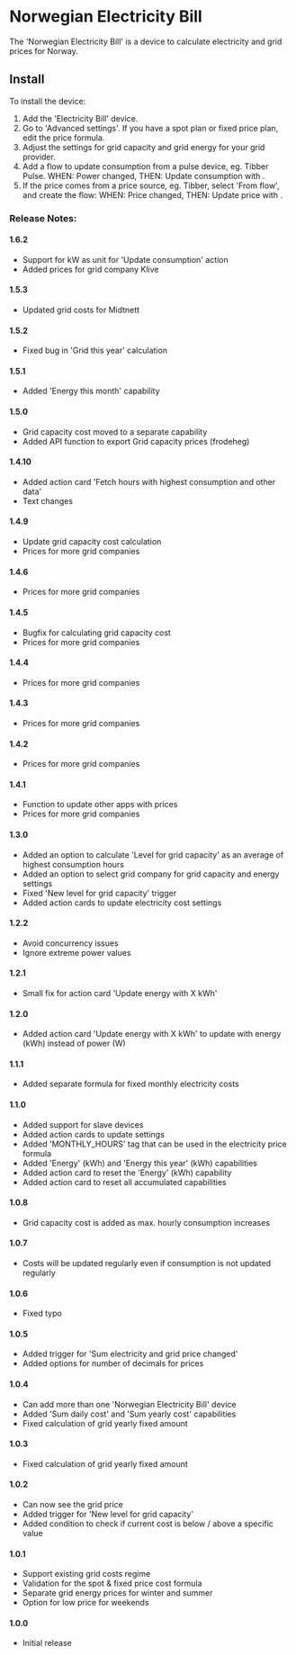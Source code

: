 # Norwegian Electricity Bill

The 'Norwegian Electricity Bill' is a device to calculate electricity and grid prices for Norway.

## Install

To install the device:

1. Add the 'Electricity Bill' device.
2. Go to 'Advanced settings'.  If you have a spot plan or fixed price plan, edit the price formula.
3. Adjust the settings for grid capacity and grid energy for your grid provider.
4. Add a flow to update consumption from a pulse device, eg. Tibber Pulse.  WHEN: Power changed, THEN: Update consumption with <POWER>.
5. If the price comes from a price source, eg. Tibber, select 'From flow', and create the flow: WHEN: Price changed, THEN: Update price with <PRICE>.


### Release Notes:

#### 1.6.2

- Support for kW as unit for 'Update consumption' action
- Added prices for grid company Klive

#### 1.5.3

- Updated grid costs for Midtnett

#### 1.5.2

- Fixed bug in 'Grid this year' calculation

#### 1.5.1

- Added 'Energy this month' capability

#### 1.5.0

- Grid capacity cost moved to a separate capability
- Added API function to export Grid capacity prices (frodeheg)

#### 1.4.10 

- Added action card 'Fetch hours with highest consumption and other data'
- Text changes

#### 1.4.9

- Update grid capacity cost calculation
- Prices for more grid companies

#### 1.4.6

- Prices for more grid companies

#### 1.4.5

- Bugfix for calculating grid capacity cost
- Prices for more grid companies

#### 1.4.4

- Prices for more grid companies

#### 1.4.3

- Prices for more grid companies

#### 1.4.2

- Prices for more grid companies

#### 1.4.1

- Function to update other apps with prices
- Prices for more grid companies

#### 1.3.0

- Added an option to calculate 'Level for grid capacity' as an average of highest consumption hours
- Added an option to select grid company for grid capacity and energy settings
- Fixed 'New level for grid capacity' trigger
- Added action cards to update electricity cost settings

#### 1.2.2

- Avoid concurrency issues
- Ignore extreme power values

#### 1.2.1

- Small fix for action card 'Update energy with X kWh'

#### 1.2.0

- Added action card 'Update energy with X kWh' to update with energy (kWh) instead of power (W)

#### 1.1.1

- Added separate formula for fixed monthly electricity costs

#### 1.1.0

- Added support for slave devices
- Added action cards to update settings
- Added 'MONTHLY_HOURS' tag that can be used in the electricity price formula
- Added 'Energy' (kWh) and 'Energy this year' (kWh) capabilities
- Added action card to reset the 'Energy' (kWh) capability
- Added action card to reset all accumulated capabilities

#### 1.0.8

- Grid capacity cost is added as max. hourly consumption increases

#### 1.0.7

- Costs will be updated regularly even if consumption is not updated regularly

#### 1.0.6

- Fixed typo

#### 1.0.5

- Added trigger for 'Sum electricity and grid price changed'
- Added options for number of decimals for prices

#### 1.0.4

- Can add more than one 'Norwegian Electricity Bill' device
- Added 'Sum daily cost' and 'Sum yearly cost' capabilities
- Fixed calculation of grid yearly fixed amount

#### 1.0.3

- Fixed calculation of grid yearly fixed amount

#### 1.0.2

- Can now see the grid price
- Added trigger for 'New level for grid capacity'
- Added condition to check if current cost is below / above a specific value

#### 1.0.1

- Support existing grid costs regime
- Validation for the spot & fixed price cost formula
- Separate grid energy prices for winter and summer 
- Option for low price for weekends

#### 1.0.0

- Initial release
